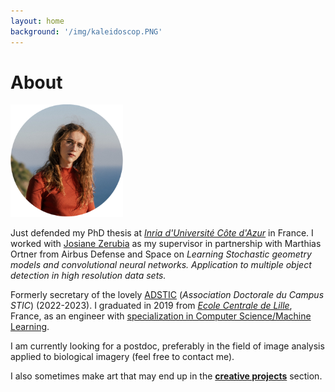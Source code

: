 ```yaml
---
layout: home
background: '/img/kaleidoscop.PNG'
---
```


About
====================

<img src="img/me.png" alt="drawing" width="180px"/>

Just defended my PhD thesis at _[Inria d'Université Côte d'Azur](https://www.inria.fr/en/inria-centre-universite-cote-azur)_ in France. I worked with [Josiane Zerubia](https://team.inria.fr/ayana/josiane-zerubia/) as my supervisor in partnership with Marthias Ortner from Airbus Defense and Space on  _Learning Stochastic geometry models and convolutional neural networks. Application to multiple object detection in high resolution data sets._

Formerly secretary of the lovely [ADSTIC](https://adstic.i3s.univ-cotedazur.fr/) (_Association Doctorale du Campus STIC_) (2022-2023).
I graduated in 2019 from _[Ecole Centrale de Lille](https://centralelille.fr)_, France, as an engineer with [specialization in Computer Science/Machine Learning](http://pierrechainais.ec-lille.fr/Centrale/Option_DAD/Accueil.html).

I am currently looking for a postdoc, preferably in the field of image analysis applied to biological imagery (feel free to contact me).

I also sometimes make art that may end up in the [**creative projects**](/crea/) section.

<!-- To be notified on future posts you can use this good old [RSS feed](/feed.xml). -->
